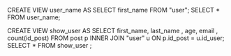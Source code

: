 CREATE VIEW user_name AS SELECT first_name FROM "user";
    SELECT * FROM user_name;

CREATE VIEW show_user AS SELECT first_name, last_name , age, email , count(id_post) FROM post p INNER JOIN "user" u ON p.id_post = u.id_user;
    SELECT * FROM show_user ;

